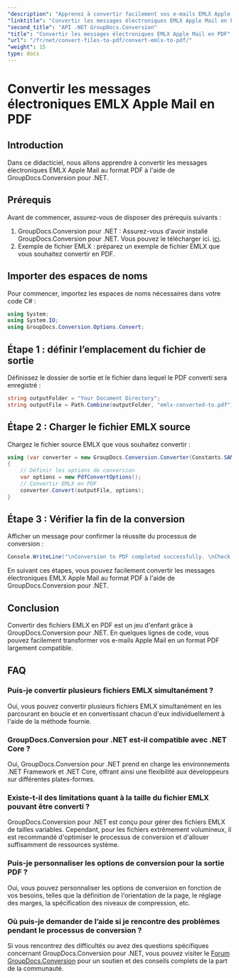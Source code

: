 ```yaml
---
"description": "Apprenez à convertir facilement vos e-mails EMLX Apple Mail au format PDF avec GroupDocs.Conversion pour .NET. Simplifiez la gestion de vos documents."
"linktitle": "Convertir les messages électroniques EMLX Apple Mail en PDF"
"second_title": "API .NET GroupDocs.Conversion"
"title": "Convertir les messages électroniques EMLX Apple Mail en PDF"
"url": "/fr/net/convert-files-to-pdf/convert-emlx-to-pdf/"
"weight": 15
type: docs
---
```

# Convertir les messages électroniques EMLX Apple Mail en PDF

## Introduction
Dans ce didacticiel, nous allons apprendre à convertir les messages électroniques EMLX Apple Mail au format PDF à l'aide de GroupDocs.Conversion pour .NET.
## Prérequis
Avant de commencer, assurez-vous de disposer des prérequis suivants :
1. GroupDocs.Conversion pour .NET : Assurez-vous d'avoir installé GroupDocs.Conversion pour .NET. Vous pouvez le télécharger ici. [ici](https://releases.groupdocs.com/conversion/net/).
2. Exemple de fichier EMLX : préparez un exemple de fichier EMLX que vous souhaitez convertir en PDF.

## Importer des espaces de noms
Pour commencer, importez les espaces de noms nécessaires dans votre code C# :
```csharp
using System;
using System.IO;
using GroupDocs.Conversion.Options.Convert;
```
## Étape 1 : définir l’emplacement du fichier de sortie
Définissez le dossier de sortie et le fichier dans lequel le PDF converti sera enregistré :
```csharp
string outputFolder = "Your Document Directory";
string outputFile = Path.Combine(outputFolder, "emlx-converted-to.pdf");
```
## Étape 2 : Charger le fichier EMLX source
Chargez le fichier source EMLX que vous souhaitez convertir :
```csharp
using (var converter = new GroupDocs.Conversion.Converter(Constants.SAMPLE_EMLX))
{
    // Définir les options de conversion
    var options = new PdfConvertOptions();
    // Convertir EMLX en PDF
    converter.Convert(outputFile, options);
}
```
## Étape 3 : Vérifier la fin de la conversion
Afficher un message pour confirmer la réussite du processus de conversion :
```csharp
Console.WriteLine("\nConversion to PDF completed successfully. \nCheck output in {0}", outputFolder);
```
En suivant ces étapes, vous pouvez facilement convertir les messages électroniques EMLX Apple Mail au format PDF à l'aide de GroupDocs.Conversion pour .NET.

## Conclusion
Convertir des fichiers EMLX en PDF est un jeu d'enfant grâce à GroupDocs.Conversion pour .NET. En quelques lignes de code, vous pouvez facilement transformer vos e-mails Apple Mail en un format PDF largement compatible.
## FAQ
### Puis-je convertir plusieurs fichiers EMLX simultanément ?
Oui, vous pouvez convertir plusieurs fichiers EMLX simultanément en les parcourant en boucle et en convertissant chacun d'eux individuellement à l'aide de la méthode fournie.
### GroupDocs.Conversion pour .NET est-il compatible avec .NET Core ?
Oui, GroupDocs.Conversion pour .NET prend en charge les environnements .NET Framework et .NET Core, offrant ainsi une flexibilité aux développeurs sur différentes plates-formes.
### Existe-t-il des limitations quant à la taille du fichier EMLX pouvant être converti ?
GroupDocs.Conversion pour .NET est conçu pour gérer des fichiers EMLX de tailles variables. Cependant, pour les fichiers extrêmement volumineux, il est recommandé d'optimiser le processus de conversion et d'allouer suffisamment de ressources système.
### Puis-je personnaliser les options de conversion pour la sortie PDF ?
Oui, vous pouvez personnaliser les options de conversion en fonction de vos besoins, telles que la définition de l'orientation de la page, le réglage des marges, la spécification des niveaux de compression, etc.
### Où puis-je demander de l’aide si je rencontre des problèmes pendant le processus de conversion ?
Si vous rencontrez des difficultés ou avez des questions spécifiques concernant GroupDocs.Conversion pour .NET, vous pouvez visiter le [Forum GroupDocs.Conversion](https://forum.groupdocs.com/c/conversion/11) pour un soutien et des conseils complets de la part de la communauté.